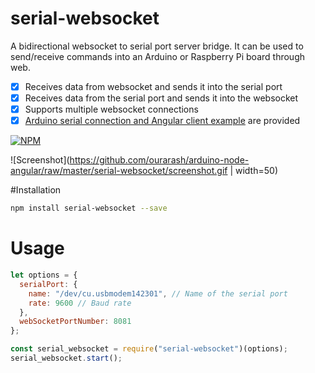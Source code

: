 # serial-websocket
A bidirectional websocket to serial port server bridge. It can be used to send/receive commands into an Arduino or Raspberry Pi board through web.

- [x] Receives data from websocket and sends it into the serial port
- [x] Receives data from the serial port and sends it into the websocket
- [x] Supports multiple websocket connections
- [x] [Arduino serial connection and Angular client example](https://github.com/ourarash/arduino-node-angular) are provided

[![NPM](https://badge.fury.io/js/serial-websocket.svg)](https://www.npmjs.com/package/serial-websocket)

<!-- [![NPM Downloads][downloadst-image]][downloads-url] -->

[downloads-image]: https://img.shields.io/npm/dm/serial-websocket.svg
[downloadst-image]: https://img.shields.io/npm/dt/serial-websocket.svg
[downloads-url]: https://npmjs.org/package/serial-websocket


![Screenshot](https://github.com/ourarash/arduino-node-angular/raw/master/serial-websocket/screenshot.gif | width=50)

#Installation
```bash
npm install serial-websocket --save
```

# Usage
```javascript
let options = {
  serialPort: {
    name: "/dev/cu.usbmodem142301", // Name of the serial port
    rate: 9600 // Baud rate
  },
  webSocketPortNumber: 8081
};

const serial_websocket = require("serial-websocket")(options);
serial_websocket.start();
```